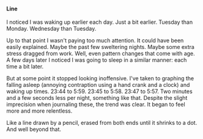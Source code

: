 #### Line

I noticed I was waking up earlier each day. Just a bit earlier. Tuesday than Monday. Wednesday than Tuesday.

Up to that point I wasn't paying too much attention. It could have been easily explained. Maybe the past few sweltering nights. Maybe some extra stress dragged from work. Well, even pattern changes that come with age. A few days later I noticed I was going to sleep in a similar manner: each time a bit later.

But at some point it stopped looking inoffensive. I've taken to graphing the falling asleep (annoying contraption using a hand crank and a clock) and waking up times. 23:44 to 5:59. 23:45 to 5:58. 23:47 to 5:57. Two minutes and a few seconds less per night, something like that. Despite the slight imprecision when journaling these, the trend was clear. It began to feel more and more relentless. 

Like a line drawn by a pencil, erased from both ends until it shrinks to a dot. And well beyond that.
